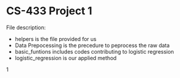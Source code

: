 # CS-433 Project 1  

File description:

- helpers is the file provided for us
- Data Prepocessing is the precedure to peprocess the raw data
- basic_funtions includes codes contributing to logistic regression
- logistic_regression is our applied method

1
